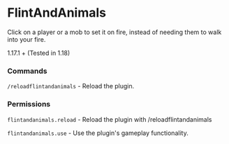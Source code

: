 # FlintAndAnimals
Click on a player or a mob to set it on fire, instead of needing them to walk into your fire.

1.17.1 +
(Tested in 1.18)

### Commands
`/reloadflintandanimals` - Reload the plugin.


### Permissions
`flintandanimals.reload` - Reload the plugin with /reloadflintandanimals

`flintandanimals.use` - Use the plugin's gameplay functionality.
